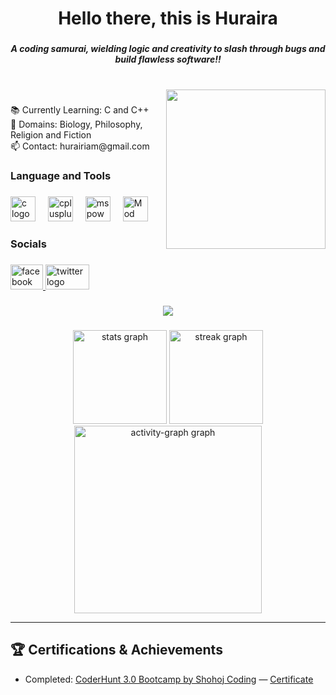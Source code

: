 <h1 align="center">Hello there, this is Huraira </h1>

###

<h5 align="center">A coding samurai, wielding logic and creativity to slash through bugs and build flawless software!!</h5>

###

<br clear="both">

<img align="right" height="255" src="https://media1.tenor.com/m/dIWPRDexMxUAAAAd/gintama-gintoki.gifdAAAAABAw"  />

###

<p align="left">📚 Currently Learning: C and C++<br>🎲 Domains: Biology, Philosophy, Religion and Fiction<br>📫 Contact: hurairiam@gmail.com</p>

###

<h3 align="left">Language and Tools</h3>

###

<div align="left">
  <img src="https://cdn.jsdelivr.net/gh/devicons/devicon/icons/c/c-original.svg" height="40" alt="c logo"  />
  <img width="12" />
  <img src="https://cdn.jsdelivr.net/gh/devicons/devicon/icons/cplusplus/cplusplus-original.svg" height="40" alt="cplusplus logo"  />
  <img width="12" />
  <!-- Microsoft PowerPoint Icon -->
  <img src="https://mailmeteor.com/logos/assets/PNG/Microsoft_Office_PowerPoint_Logo_512px.png" height="40" alt="ms powerpoint" title="MS PowerPoint" />
  <img width="12" />
  <!-- Mod Organizer 2 Icon -->
  <img src="https://staticdelivery.nexusmods.com/mods/1704/images/64844/64844-1685660261-1698489989.png" height="40" alt="Mod Organizer 2" title="Mod Organizer 2" />
</div>

###

<h3 align="left">Socials</h3>

###

<div align="left">
  <a href="https://www.facebook.com/hurairiam.405" target="_blank">
    <img src="https://raw.githubusercontent.com/maurodesouza/profile-readme-generator/master/src/assets/icons/social/facebook/default.svg" width="52" height="40" alt="facebook logo"  />
  </a>
  <a href="https://x.com/hurairiamX" target="_blank" style="display:inline-block; padding-right:8px;">
    <img src="https://raw.githubusercontent.com/maurodesouza/profile-readme-generator/master/src/assets/icons/social/twitter/default.svg" width="70" height="40" alt="twitter logo"  />
  </a>
</div>

###

<div align="center">
  <img src="https://visitor-badge.laobi.icu/badge?page_id=Hurairiam.Hurairiam&"  />
</div>

###

<div align="center">
  <img src="https://github-readme-stats.vercel.app/api?username=Hurairiam&hide_title=true&hide_rank=false&show_icons=true&include_all_commits=true&count_private=true&disable_animations=false&theme=radical&locale=en&hide_border=true&order=1" height="150" alt="stats graph"  />
  <img src="https://streak-stats.demolab.com?user=Hurairiam&locale=en&mode=daily&theme=radical&hide_border=true&border_radius=0&order=3" height="150" alt="streak graph"  />
  <img src="https://github-readme-activity-graph.vercel.app/graph?username=Hurairiam&radius=0&theme=redical&area=true&order=5&custom_title=Contribution%20Graph&hide_border=true&hide_title=true" height="300" alt="activity-graph graph"  />
</div>

---

## 🏆 Certifications & Achievements

- Completed: [CoderHunt 3.0 Bootcamp by Shohoj Coding](https://github.com/Hurairiam/CoderHunt-3.0-Bootcamp) — [Certificate](https://github.com/Hurairiam/CoderHunt-3.0-Bootcamp/blob/main/CoderHunt-3.0-Certificate.pdf)


